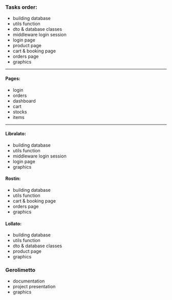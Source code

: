 ### Tasks order:
- building database
- utils function
- dto & database classes
- middleware login session
- login page
- product page
- cart & booking page
- orders page
- graphics

---

#### Pages:
- login
- orders
- dashboard
- cart
- stocks
- items

---

#### Libralato:
- building database
- utils function
- middleware login session
- login page
- graphics

#### Rostin:
- building database
- utils function
- cart & booking page
- orders page
- graphics

#### Lollato:
- building database
- utils function
- dto & database classes
- product page
- graphics

### Gerolimetto
- documentation
- project presentation
- graphics